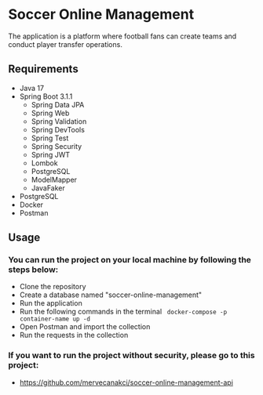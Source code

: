 # Soccer Online Management 
The application is a platform where football fans can create teams and conduct player transfer operations.
## Requirements
* Java 17
* Spring Boot 3.1.1
  * Spring Data JPA
  * Spring Web
  * Spring Validation
  * Spring DevTools
  * Spring Test
  * Spring Security
  * Spring JWT
  * Lombok
  * PostgreSQL
  * ModelMapper
  * JavaFaker
* PostgreSQL
* Docker
* Postman
## Usage
### You can run the project on your local machine by following the steps below:
* Clone the repository
* Create a database named "soccer-online-management"
* Run the application
* Run the following commands in the terminal
``` docker-compose -p container-name up -d```
* Open Postman and import the collection
* Run the requests in the collection

### If you want to run the project without security, please go to this project:
* https://github.com/mervecanakci/soccer-online-management-api

  

